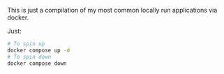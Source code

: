 This is just a compilation of my most common locally run applications via
docker.

Just:

```sh
# To spin up
docker compose up -d
# To spin down
docker compose down
```
